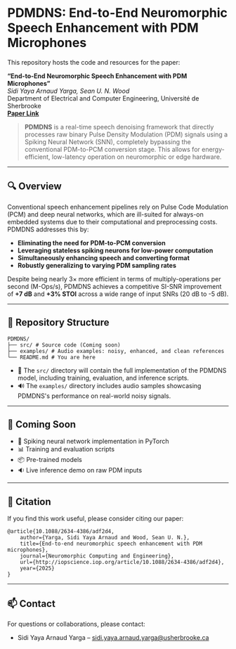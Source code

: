 # PDMDNS: End-to-End Neuromorphic Speech Enhancement with PDM Microphones

This repository hosts the code and resources for the paper:

**“End-to-End Neuromorphic Speech Enhancement with PDM Microphones”**  
*Sidi Yaya Arnaud Yarga, Sean U. N. Wood*  
Department of Electrical and Computer Engineering, Université de Sherbrooke  
[**Paper Link**](https://iopscience.iop.org/article/10.1088/2634-4386/adf2d4)

> **PDMDNS** is a real-time speech denoising framework that directly processes raw binary Pulse Density Modulation (PDM) signals using a Spiking Neural Network (SNN), completely bypassing the conventional PDM-to-PCM conversion stage. This allows for energy-efficient, low-latency operation on neuromorphic or edge hardware.

---

## 🔍 Overview

Conventional speech enhancement pipelines rely on Pulse Code Modulation (PCM) and deep neural networks, which are ill-suited for always-on embedded systems due to their computational and preprocessing costs. PDMDNS addresses this by:

- **Eliminating the need for PDM-to-PCM conversion**
- **Leveraging stateless spiking neurons for low-power computation**
- **Simultaneously enhancing speech and converting format**
- **Robustly generalizing to varying PDM sampling rates**

Despite being nearly 3× more efficient in terms of multiply-operations per second (M-Ops/s), PDMDNS achieves a competitive SI-SNR improvement of **+7 dB** and **+3% STOI** across a wide range of input SNRs (20 dB to -5 dB).

---

## 📁 Repository Structure
```
PDMDNS/
├── src/ # Source code (Coming soon)
├── examples/ # Audio examples: noisy, enhanced, and clean references
└── README.md # You are here
```


- 🔧 The `src/` directory will contain the full implementation of the PDMDNS model, including training, evaluation, and inference scripts.
- 🔊 The `examples/` directory includes audio samples showcasing PDMDNS's performance on real-world noisy signals.

---

## 🚀 Coming Soon

- 🧠 Spiking neural network implementation in PyTorch
- 📊 Training and evaluation scripts
- 📦 Pre-trained models
- 🔉 Live inference demo on raw PDM inputs

---

## 📎 Citation

If you find this work useful, please consider citing our paper:

```
@article{10.1088/2634-4386/adf2d4,
	author={Yarga, Sidi Yaya Arnaud and Wood, Sean U. N.},
	title={End-to-end neuromorphic speech enhancement with PDM microphones},
	journal={Neuromorphic Computing and Engineering},
	url={http://iopscience.iop.org/article/10.1088/2634-4386/adf2d4},
	year={2025}
}
```
---

## 📫 Contact
For questions or collaborations, please contact:
- Sidi Yaya Arnaud Yarga – sidi.yaya.arnaud.yarga@usherbrooke.ca
